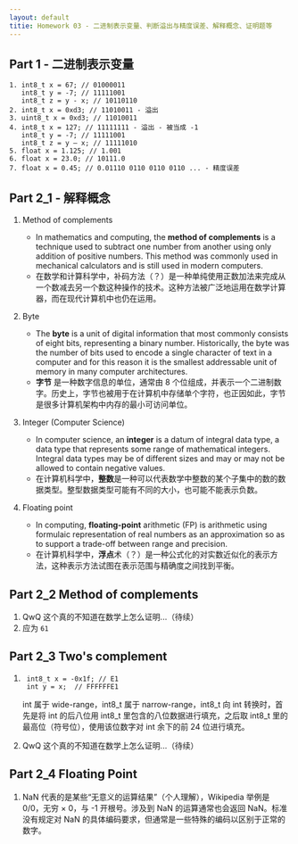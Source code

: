 ```yaml
---
layout: default
titie: Homework 03 - 二进制表示变量、判断溢出与精度误差、解释概念、证明题等
---
```


## Part 1 - 二进制表示变量

```
1. int8_t x = 67; // 01000011
   int8_t y = -7; // 11111001
   int8_t z = y - x; // 10110110
2. int8_t x = 0xd3; // 11010011 - 溢出
3. uint8_t x = 0xd3; // 11010011
4. int8_t x = 127; // 11111111 - 溢出 - 被当成 -1
   int8_t y = -7; // 11111001
   int8_t z = y – x; // 11111010
5. float x = 1.125; // 1.001
6. float x = 23.0; // 10111.0
7. float x = 0.45; // 0.01110 0110 0110 0110 ... - 精度误差
```

## Part 2_1 - 解释概念

1. Method of complements
    - In mathematics and computing, the **method of complements** is a technique used to subtract one number from another using only addition of positive numbers. This method was commonly used in mechanical calculators and is still used in modern computers. 
    - 在数学和计算科学中，补码方法（？）是一种单纯使用正数加法来完成从一个数减去另一个数这种操作的技术。这种方法被广泛地运用在数学计算器，而在现代计算机中也仍在运用。

2. Byte
    - The **byte** is a unit of digital information that most commonly consists of eight bits, representing a binary number. Historically, the byte was the number of bits used to encode a single character of text in a computer and for this reason it is the smallest addressable unit of memory in many computer architectures. 
    - **字节** 是一种数字信息的单位，通常由 8 个位组成，并表示一个二进制数字。历史上，字节也被用于在计算机中存储单个字符，也正因如此，字节是很多计算机架构中内存的最小可访问单位。

3. Integer (Computer Science)
    - In computer science, an **integer** is a datum of integral data type, a data type that represents some range of mathematical integers. Integral data types may be of different sizes and may or may not be allowed to contain negative values.
    - 在计算机科学中，**整数**是一种可以代表数学中整数的某个子集中的数的数据类型。整型数据类型可能有不同的大小，也可能不能表示负数。

4. Floating point
    - In computing, **floating-point** arithmetic (FP) is arithmetic using formulaic representation of real numbers as an approximation so as to support a trade-off between range and precision.
    - 在计算机科学中，**浮点**术（？）是一种公式化的对实数近似化的表示方法，这种表示方法试图在表示范围与精确度之间找到平衡。

## Part 2_2 Method of complements

1. QwQ 这个真的不知道在数学上怎么证明...（待续）
2. 应为 `61`

## Part 2_3 Two's complement

1. ```
    int8_t x = -0x1f; // E1
    int y = x;  // FFFFFFE1
    ```
    int 属于 wide-range，int8_t 属于 narrow-range，int8_t 向 int 转换时，首先是将 int 的后八位用 int8_t 里包含的八位数据进行填充，之后取 int8_t 里的最高位（符号位），使用该位数字对 int 余下的前 24 位进行填充。

2. QwQ 这个真的不知道在数学上怎么证明...（待续）

## Part 2_4 Floating Point

1. NaN 代表的是某些“无意义的运算结果”（个人理解），Wikipedia 举例是 0/0，无穷 × 0，与 -1 开根号。涉及到 NaN 的运算通常也会返回 NaN。标准没有规定对 NaN 的具体编码要求，但通常是一些特殊的编码以区别于正常的数字。